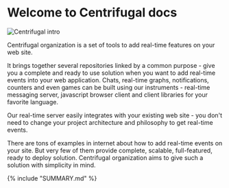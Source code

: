 Welcome to Centrifugal docs
===========================

![Centrifugal intro](https://raw.githubusercontent.com/centrifugal/documentation/master/assets/images/intro.png)

Centrifugal organization is a set of tools to add real-time features on your web site.

It brings together several repositories linked by a common purpose - give you a complete
and ready to use solution when you want to add real-time events into your web application.
Chats, real-time graphs, notifications, counters and even games can be built using our
instruments - real-time messaging server, javascript browser client and client libraries
for your favorite language.

Our real-time server easily integrates with your existing web site - you don't need
to change your project architecture and philosophy to get real-time events.

There are tons of examples in internet about how to add real-time events on your site. But
very few of them provide complete, scalable, full-featured, ready to deploy solution.
Centrifugal organization aims to give such a solution with simplicity in mind.

{% include "SUMMARY.md" %}